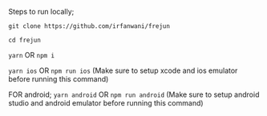 Steps to run locally;

`git clone https://github.com/irfanwani/frejun`

`cd frejun`

`yarn` OR `npm i`

`yarn ios` OR `npm run ios` (Make sure to setup xcode and ios emulator before running this command)

FOR android;
`yarn android` OR `npm run android` (Make sure to setup android studio and android emulator before running this command)
